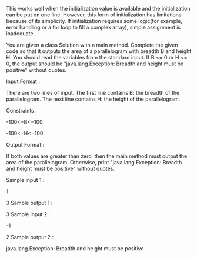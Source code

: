This works well when the initialization value is available and the initialization can be put on one line. 
However, this form of initialization has limitations because of its simplicity. 
If initialization requires some logic(for example, error handling or a for loop to fill a complex array), simple assignment is inadequate.

You are given a class Solution with a main method. Complete the given code so that
it outputs the area of a parallelogram with breadth B and height H. You should read the variables from the standard input.
If B <= 0 or H <= 0, the output should be "java.lang.Exception: Breadth and height must be positive" without quotes.

Input Format :  

There are two lines of input. The first line contains B: the breadth of the parallelogram. 
The next line contains H: the height of the parallelogram.

Constraints : 

-100<=B<=100

-100<=H<=100

Output Format : 

If both values are greater than zero, then the main method must output the area of the parallelogram. 
Otherwise, print "java.lang.Exception: Breadth and height must be positive" without quotes.

Sample input 1 :

1

3
Sample output 1 : 

3
Sample input 2 : 

-1

2
Sample output 2 : 

java.lang.Exception: Breadth and height must be positive
